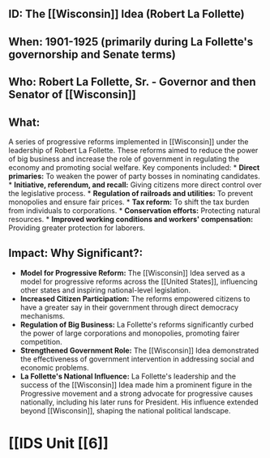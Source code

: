 ## ID: The [[Wisconsin]] Idea (Robert La Follette)

## When: 1901-1925 (primarily during La Follette's governorship and Senate terms)

## Who: Robert La Follette, Sr. - Governor and then Senator of [[Wisconsin]]

## What: 
A series of progressive reforms implemented in [[Wisconsin]] under the leadership of Robert La Follette.  These reforms aimed to reduce the power of big business and increase the role of government in regulating the economy and promoting social welfare.  Key components included:
    * **Direct primaries:**  To weaken the power of party bosses in nominating candidates.
    * **Initiative, referendum, and recall:**  Giving citizens more direct control over the legislative process.
    * **Regulation of railroads and utilities:**  To prevent monopolies and ensure fair prices.
    * **Tax reform:**  To shift the tax burden from individuals to corporations.
    * **Conservation efforts:**  Protecting natural resources.
    * **Improved working conditions and workers' compensation:**  Providing greater protection for laborers.


## Impact: Why Significant?:
* **Model for Progressive Reform:** The [[Wisconsin]] Idea served as a model for progressive reforms across the [[United States]], influencing other states and inspiring national-level legislation.
* **Increased Citizen Participation:** The reforms empowered citizens to have a greater say in their government through direct democracy mechanisms.
* **Regulation of Big Business:**  La Follette's reforms significantly curbed the power of large corporations and monopolies, promoting fairer competition.
* **Strengthened Government Role:** The [[Wisconsin]] Idea demonstrated the effectiveness of government intervention in addressing social and economic problems.
* **La Follette's National Influence:** La Follette's leadership and the success of the [[Wisconsin]] Idea made him a prominent figure in the Progressive movement and a strong advocate for progressive causes nationally, including his later runs for President.  His influence extended beyond [[Wisconsin]], shaping the national political landscape.

# [[IDS Unit [[6]]